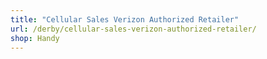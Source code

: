 ```yaml
---
title: "Cellular Sales Verizon Authorized Retailer"
url: /derby/cellular-sales-verizon-authorized-retailer/
shop: Handy
---
```

